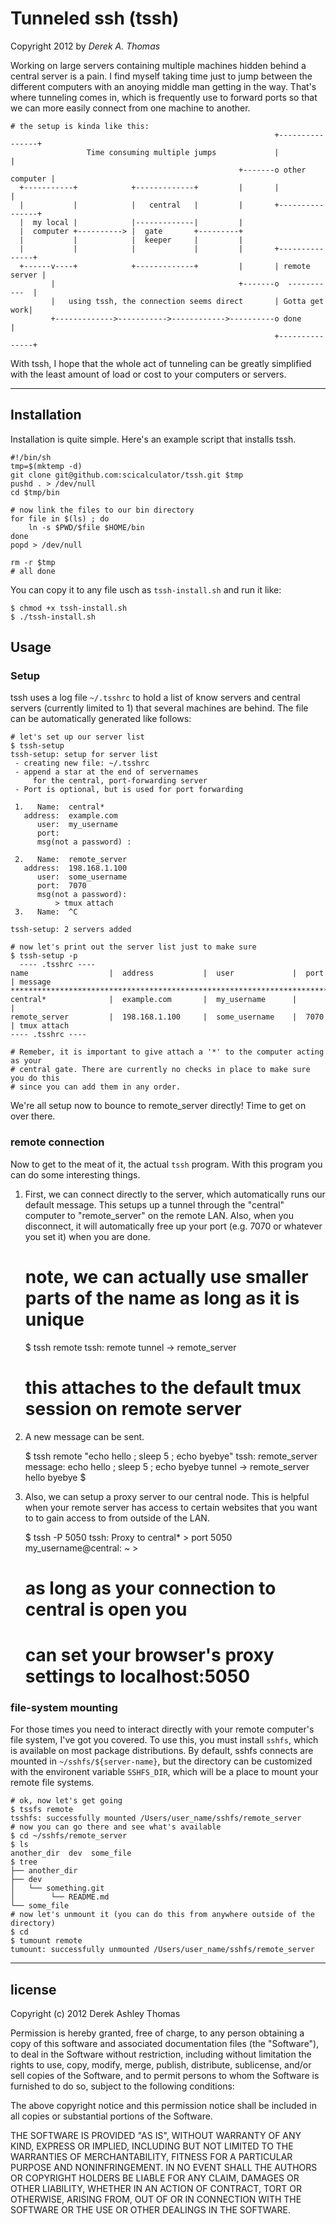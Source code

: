 # Tunneled ssh (tssh)
Copyright 2012 by *Derek A. Thomas*

Working on large servers containing multiple machines hidden behind a
central server is a pain. I find myself taking time just to jump between
the different computers with an anoying middle man getting in the way.
That's where tunneling comes in, which is frequently use to forward
ports so that we can more easily connect from one machine to another.

    # the setup is kinda like this:
                                                               +----------------+
                     Time consuming multiple jumps             |                |
                                                       +-------o other computer |
      +-----------+            +-------------+         |       |                |
      |           |            |   central   |         |       +----------------+
      |  my local |            |-------------|         |
      |  computer +----------> |  gate       +---------+
      |           |            |  keeper     |         |
      |           |            |             |         |       +---------------+
      +------v----+            +-------------+         |       | remote server |
             |                                         +-------o  -----------  |
             |   using tssh, the connection seems direct       | Gotta get work|
             +------------->----------->------------>----------o done          |
                                                               +---------------+

With tssh, I hope that the whole act of tunneling can be greatly
simplified with the least amount of load or cost to your computers or
servers.

* * * * * * * * * * * * * * * * * * * * * * * * * * * * * * 

## Installation

Installation is quite simple. Here's an example script that installs tssh.

    #!/bin/sh
    tmp=$(mktemp -d)
    git clone git@github.com:scicalculator/tssh.git $tmp
    pushd . > /dev/null
    cd $tmp/bin

    # now link the files to our bin directory
    for file in $(ls) ; do
        ln -s $PWD/$file $HOME/bin
    done
    popd > /dev/null

    rm -r $tmp
    # all done

You can copy it to any file usch as `tssh-install.sh` and run it like:

    $ chmod +x tssh-install.sh
    $ ./tssh-install.sh

## Usage

### Setup 

tssh uses a log file `~/.tsshrc` to hold a list of know servers and central
servers (currently limited to 1) that several machines are behind. The file can
be automatically generated like follows:
    
    # let's set up our server list
    $ tssh-setup
    tssh-setup: setup for server list
     - creating new file: ~/.tsshrc
     - append a star at the end of servernames
         for the central, port-forwarding server
     - Port is optional, but is used for port forwarding

     1.   Name:  central*
       address:  example.com
          user:  my_username
          port:
          msg(not a password) :

     2.   Name:  remote_server
       address:  198.168.1.100
          user:  some_username
          port:  7070
          msg(not a password):
              > tmux attach
     3.   Name:  ^C
     
    tssh-setup: 2 servers added

    # now let's print out the server list just to make sure
    $ tssh-setup -p
      ---- .tsshrc ----
    name                  |  address           |  user             |  port | message
    ********************************************************************************
    central*              |  example.com       |  my_username      |       | 
    remote_server         |  198.168.1.100     |  some_username    |  7070 | tmux attach
    ---- .tsshrc ----

    # Remeber, it is important to give attach a '*' to the computer acting as your
    # central gate. There are currently no checks in place to make sure you do this
    # since you can add them in any order. 

We're all setup now to bounce to remote_server directly! Time to get on
over there.

### remote connection

Now to get to the meat of it, the actual `tssh` program. With this
program you can do some interesting things.

  1. First, we can connect directly to the server, which automatically
  runs our default message. This setups up a tunnel through the
  "central" computer to "remote_server" on the remote LAN. Also, when
  you disconnect, it will automatically free up your port (e.g. 7070 or
  whatever you set it) when you are done.

        # note, we can actually use smaller parts of the name as long as it is unique
        $ tssh remote
        tssh: remote
            tunnel -> remote_server
        # this attaches to the default tmux session on remote server

  2. A new message can be sent.

        $ tssh remote "echo hello ; sleep 5 ; echo byebye"
        tssh: remote_server
            message: echo hello ; sleep 5 ; echo byebye
            tunnel -> remote_server
        hello
        byebye
        $


  3. Also, we can setup a proxy server to our central node. This is
  helpful when your remote server has access to certain websites that
  you want to to gain access to from outside of the LAN.

        $ tssh -P 5050
        tssh: Proxy to central* > port 5050
        my_username@central: ~ > 
        # as long as your connection to central is open you 
        # can set your browser's proxy settings to localhost:5050 

### file-system mounting

For those times you need to interact directly with your remote computer's file
system, I've got you covered. To use this, you must install `sshfs`, which is
available on most package distributions. By default, sshfs connects are mounted
in `~/sshfs/${server-name}`, but the directory can be customized with the
environent variable `SSHFS_DIR`, which will be a place to mount your remote
file systems.

    # ok, now let's get going
    $ tssfs remote
    tsshfs: successfully mounted /Users/user_name/sshfs/remote_server
    # now you can go there and see what's available
    $ cd ~/sshfs/remote_server
    $ ls
    another_dir  dev  some_file
    $ tree
    ├── another_dir
    ├── dev
    │   └── something.git
    │        └── README.md
    └── some_file
    # now let's unmount it (you can do this from anywhere outside of the directory)
    $ cd
    $ tumount remote
    tumount: successfully unmounted /Users/user_name/sshfs/remote_server

* * * * * * * * * * * * * * * * * * * * * * * * * * * * * * 

## license 

Copyright (c) 2012 Derek Ashley Thomas

Permission is hereby granted, free of charge, to any person obtaining a copy
of this software and associated documentation files (the "Software"), to deal
in the Software without restriction, including without limitation the rights
to use, copy, modify, merge, publish, distribute, sublicense, and/or sell
copies of the Software, and to permit persons to whom the Software is
furnished to do so, subject to the following conditions:

The above copyright notice and this permission notice shall be included in
all copies or substantial portions of the Software.

THE SOFTWARE IS PROVIDED "AS IS", WITHOUT WARRANTY OF ANY KIND, EXPRESS OR
IMPLIED, INCLUDING BUT NOT LIMITED TO THE WARRANTIES OF MERCHANTABILITY,
FITNESS FOR A PARTICULAR PURPOSE AND NONINFRINGEMENT. IN NO EVENT SHALL THE
AUTHORS OR COPYRIGHT HOLDERS BE LIABLE FOR ANY CLAIM, DAMAGES OR OTHER
LIABILITY, WHETHER IN AN ACTION OF CONTRACT, TORT OR OTHERWISE, ARISING FROM,
OUT OF OR IN CONNECTION WITH THE SOFTWARE OR THE USE OR OTHER DEALINGS IN
THE SOFTWARE.
